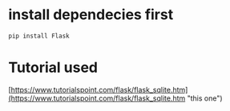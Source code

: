 # install dependecies first

```
pip install Flask
```

# Tutorial used

[https://www.tutorialspoint.com/flask/flask_sqlite.htm](https://www.tutorialspoint.com/flask/flask_sqlite.htm "this one")
